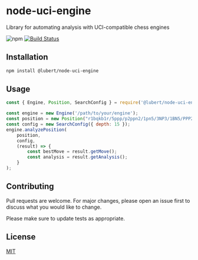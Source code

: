 # node-uci-engine

Library for automating analysis with UCI-compatible chess engines

![npm](https://img.shields.io/npm/v/@lubert/node-uci-engine)
[![Build Status](https://travis-ci.org/lubert/node-uci-engine.svg?branch=master)](https://travis-ci.org/lubert/node-uci-engine)

## Installation

```bash
npm install @lubert/node-uci-engine
```

## Usage

```javascript
const { Engine, Position, SearchConfig } = require('@lubert/node-uci-engine');

const engine = new Engine('/path/to/your/engine');
const position = new Position("r1bqkb1r/5ppp/p2ppn2/1pn5/3NP3/1BN5/PPP2PPP/R1BQR1K1 w kq - 4 10");
const config = new SearchConfig({ depth: 15 });
engine.analyzePosition(
    position,
    config,
    (result) => {
        const bestMove = result.getMove();
        const analysis = result.getAnalysis();
    }
);

```

## Contributing
Pull requests are welcome. For major changes, please open an issue first to discuss what you would like to change.

Please make sure to update tests as appropriate.

## License
[MIT](https://choosealicense.com/licenses/mit/)
